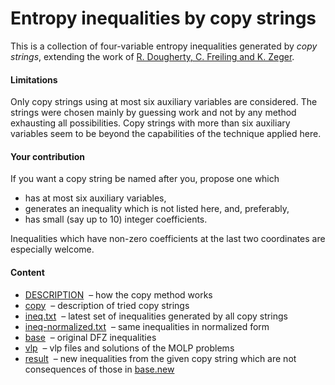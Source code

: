 Entropy inequalities by copy strings
=====================================

This is a collection of four-variable entropy inequalities generated by
*copy strings*, extending the work of
[R. Dougherty, C. Freiling and K. Zeger](http://arxiv.org/pdf/1104.3602v1).

#### Limitations

Only copy strings using at most six auxiliary variables are considered. The
strings were chosen mainly by guessing work and not by any method exhausting
all possibilities. Copy strings with more than six auxiliary variables seem
to be beyond the capabilities of the technique applied here.

#### Your contribution

If you want a copy string be named after you, propose one which
* has at most six auxiliary variables,
* generates an inequality which is not listed here, and, preferably,
* has small (say up to 10) integer coefficients.

Inequalities which have non-zero coefficients at the last two coordinates
are especially welcome.

####  Content

* [DESCRIPTION](DESCRIPTION.md) &nbsp;&ndash; how the copy method works
* [copy](copy.txt) &nbsp;&ndash; description of tried copy strings
* [ineq.txt](ineq.txt) &nbsp;&ndash; latest set of inequalities generated by all copy strings
* [ineq-normalized.txt](ineq-normalized.txt) &nbsp;&ndash; same inequalities in normalized form 
* [base](base.new) &nbsp;&ndash; original DFZ inequalities
* [vlp](vlp) &nbsp;&ndash; vlp files and solutions of the MOLP problems
* [result](result) &nbsp;&ndash; new inequalities from the given copy string which are not 
consequences of those in [base.new](base.new)


